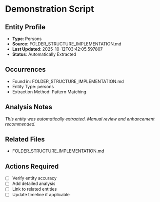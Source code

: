 # Demonstration Script

## Entity Profile
- **Type**: Persons
- **Source**: FOLDER_STRUCTURE_IMPLEMENTATION.md
- **Last Updated**: 2025-10-12T03:42:05.597807
- **Status**: Automatically Extracted

## Occurrences
- Found in: FOLDER_STRUCTURE_IMPLEMENTATION.md
- Entity Type: persons
- Extraction Method: Pattern Matching

## Analysis Notes
*This entity was automatically extracted. Manual review and enhancement recommended.*

## Related Files
- FOLDER_STRUCTURE_IMPLEMENTATION.md

## Actions Required
- [ ] Verify entity accuracy
- [ ] Add detailed analysis
- [ ] Link to related entities
- [ ] Update timeline if applicable
